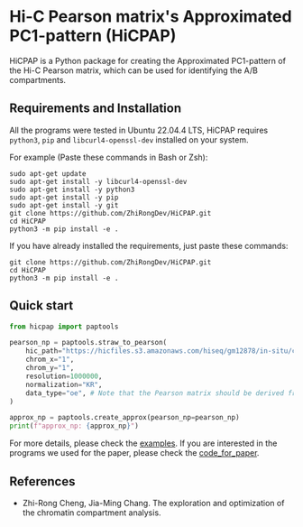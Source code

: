 # Hi-C Pearson matrix's Approximated PC1-pattern (HiCPAP)

HiCPAP is a Python package for creating the Approximated PC1-pattern of the Hi-C Pearson matrix, which can be used for identifying the A/B compartments.

## Requirements and Installation

All the programs were tested in Ubuntu 22.04.4 LTS, HiCPAP requires `python3`, `pip` and `libcurl4-openssl-dev` installed on your system. 

For example (Paste these commands in Bash or Zsh):

```shell
sudo apt-get update
sudo apt-get install -y libcurl4-openssl-dev
sudo apt-get install -y python3
sudo apt-get install -y pip
sudo apt-get install -y git 
git clone https://github.com/ZhiRongDev/HiCPAP.git
cd HiCPAP
python3 -m pip install -e .
```

If you have already installed the requirements, just paste these commands:

```shell
git clone https://github.com/ZhiRongDev/HiCPAP.git
cd HiCPAP
python3 -m pip install -e .
```

## Quick start

```py
from hicpap import paptools

pearson_np = paptools.straw_to_pearson(
    hic_path="https://hicfiles.s3.amazonaws.com/hiseq/gm12878/in-situ/combined.hic", # Path to the Juicer's `.hic` file.
    chrom_x="1", 
    chrom_y="1",
    resolution=1000000,
    normalization="KR",
    data_type="oe", # Note that the Pearson matrix should be derived from the O/E matrix.
)

approx_np = paptools.create_approx(pearson_np=pearson_np)
print(f"approx_np: {approx_np}")
```

For more details, please check the [examples](https://github.com/ZhiRongDev/HiCPAP/blob/main/examples/). If you are interested in the programs we used for the paper, please check the [code_for_paper](https://github.com/ZhiRongDev/HiCPAP/blob/main/code_for_paper/).

## References

* Zhi-Rong Cheng, Jia-Ming Chang. The exploration and optimization of the chromatin compartment analysis.
